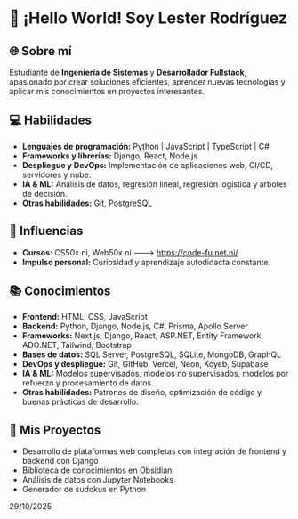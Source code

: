 # 👋 ¡Hello World! Soy Lester Rodríguez

## 🌐 Sobre mí
Estudiante de **Ingeniería de Sistemas** y **Desarrollador Fullstack**, apasionado por crear soluciones eficientes, aprender nuevas tecnologías y aplicar mis conocimientos en proyectos interesantes.

## 💻 Habilidades
- **Lenguajes de programación:** Python | JavaScript | TypeScript | C#
- **Frameworks y librerías:** Django, React, Node.js
- **Despliegue y DevOps:** Implementación de aplicaciones web, CI/CD, servidores y nube.
- **IA & ML:** Análisis de datos, regresión lineal, regresión logística y arboles de decisión.
- **Otras habilidades:** Git, PostgreSQL

## 🧠 Influencias
- **Cursos:** CS50x.ni, Web50x.ni ---> https://code-fu.net.ni/
- **Impulso personal:** Curiosidad y aprendizaje autodidacta constante.

## 📚 Conocimientos
- **Frontend:** HTML, CSS, JavaScript
- **Backend:** Python, Django, Node.js, C#, Prisma, Apollo Server
- **Frameworks:** Next.js, Django, React, ASP.NET, Entity Framework, ADO.NET, Tailwind, Bootstrap
- **Bases de datos:** SQL Server, PostgreSQL, SQLite, MongoDB, GraphQL  
- **DevOps y despliegue:** Git, GitHub, Vercel, Neon, Koyeb, Supabase
- **IA & ML:** Modelos supervisados, modelos no supervisados, modelos por refuerzo y procesamiento de datos.
- **Otras habilidades:** Patrones de diseño, optimización de código y buenas prácticas de desarrollo.

## 🚀 Mis Proyectos
- Desarrollo de plataformas web completas con integración de frontend y backend con Django
- Biblioteca de conocimientos en Obsidian
- Análisis de datos con Jupyter Notebooks
- Generador de sudokus en Python

29/10/2025
